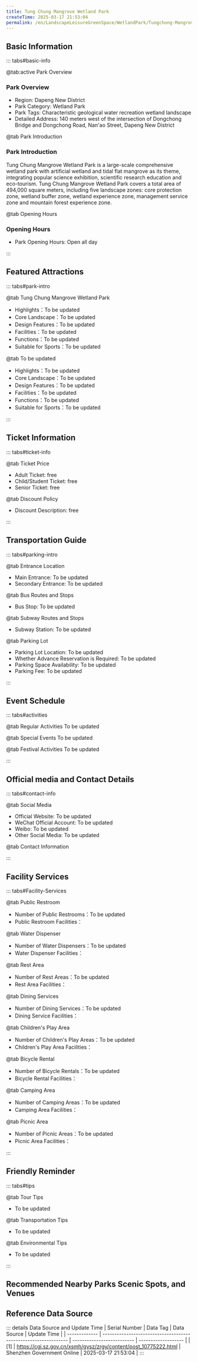 ```yaml
---
title: Tung Chung Mangrove Wetland Park
createTime: 2025-03-17 21:53:04
permalink: /en/LandscapeLeisureGreenSpace/WetlandPark/Tungchong-Mangrove-Wetland-Park/
---
```



<script setup>
import ImageSwiper from '/.vuepress/theme/components/ImageSwiper.vue'
// 轮播图数据
const swiperItems = [
    {
                link: 'https://cgj.sz.gov.cn/img/4/4005/4005950/10775222.jpg',
                title: 'Tung Chung Mangrove Wetland Park',
                description: '',
                author: 'Shenzhen Government Online',
                date: '2025/03/17'
                },
  {
                link: 'https://cgj.sz.gov.cn/img/4/4005/4005950/10775222.jpg',
                title: 'Tung Chung Mangrove Wetland Park',
                description: '',
                author: 'Shenzhen Government Online',
                date: '2025/03/17'
                }
]
// 配置项
const swiperConfig = {
  height: 500,
  showInfo: true
}
</script>
<!-- 轮播图组件 -->
<ImageSwiper :items="swiperItems" :config="swiperConfig" />



## Basic Information

::: tabs#basic-info

@tab:active Park Overview
### Park Overview
- Region: Dapeng New District
- Park Category: Wetland Park
- Park Tags: Characteristic geological water recreation wetland landscape
- Detailed Address: 140 meters west of the intersection of Dongchong Bridge and Dongchong Road, Nan'ao Street, Dapeng New District

@tab Park Introduction
### Park Introduction
 Tung Chung Mangrove Wetland Park is a large-scale comprehensive wetland park with artificial wetland and tidal flat mangrove as its theme, integrating popular science exhibition, scientific research education and eco-tourism. Tung Chung Mangrove Wetland Park covers a total area of 494,000 square meters, including five landscape zones: core protection zone, wetland buffer zone, wetland experience zone, management service zone and mountain forest experience zone.

@tab Opening Hours
### Opening Hours
- Park Opening Hours: Open all day

:::

## Featured Attractions

::: tabs#park-intro

@tab Tung Chung Mangrove Wetland Park
<ImageCard
image="https://cgj.sz.gov.cn/images/index20230710_1.png"
    title="Tung Chung Mangrove Wetland Park"
    description="There are six landscape nodes in the park, including pedestrian landscape arch bridge, entrance square, leisure square, artificial lake area, natural wetland area, ecological greenway, etc."
    date=""
    author="Shenzhen Government Online"
/>


- Highlights：To be updated
- Core Landscape：To be updated
- Design Features：To be updated
- Facilities：To be updated
- Functions：To be updated
- Suitable for Sports：To be updated

@tab To be updated
<ImageCard
image="https://cgj.sz.gov.cn/images/index20230710_1.png"
    title="Tung Chung Mangrove Wetland Park"
    description="There are six landscape nodes in the park, including pedestrian landscape arch bridge, entrance square, leisure square, artificial lake area, natural wetland area, ecological greenway, etc."
    date=""
    author="Shenzhen Government Online"
/>


- Highlights：To be updated
- Core Landscape：To be updated
- Design Features：To be updated
- Facilities：To be updated
- Functions：To be updated
- Suitable for Sports：To be updated

:::

## Ticket Information

::: tabs#ticket-info

@tab Ticket Price
- Adult Ticket: free
- Child/Student Ticket: free
- Senior Ticket: free

@tab Discount Policy
- Discount Description: free

:::

## Transportation Guide

::: tabs#parking-intro

@tab Entrance Location
- Main Entrance: To be updated
- Secondary Entrance: To be updated

@tab Bus Routes and Stops
- Bus Stop: To be updated

@tab Subway Routes and Stops
- Subway Station: To be updated

@tab Parking Lot
- Parking Lot Location: To be updated
- Whether Advance Reservation is Required: To be updated
- Parking Space Availability: To be updated
- Parking Fee: To be updated

:::

## Event Schedule

::: tabs#activities

@tab Regular Activities
To be updated

@tab Special Events
To be updated

@tab Festival Activities
To be updated

:::

## Official media and Contact Details

::: tabs#contact-info

@tab Social Media
- Official Website: To be updated
- WeChat Official Account: To be updated
- Weibo: To be updated
- Other Social Media: To be updated

@tab Contact Information

:::

## Facility Services

::: tabs#Facility-Services

@tab Public Restroom
- Number of Public Restrooms：To be updated
- Public Restroom Facilities：

@tab Water Dispenser
- Number of Water Dispensers：To be updated
- Water Dispenser Facilities：

@tab Rest Area
- Number of Rest Areas：To be updated
- Rest Area Facilities：

@tab Dining Services
- Number of Dining Services：To be updated
- Dining Service Facilities：

@tab Children's Play Area
- Number of Children's Play Areas：To be updated
- Children's Play Area Facilities：

@tab Bicycle Rental
- Number of Bicycle Rentals：To be updated
- Bicycle Rental Facilities：

@tab Camping Area
- Number of Camping Areas：To be updated
- Camping Area Facilities：

@tab Picnic Area
- Number of Picnic Areas：To be updated
- Picnic Area Facilities：

:::

## Friendly Reminder

::: tabs#tips

@tab Tour Tips
- To be updated

@tab Transportation Tips
- To be updated

@tab Environmental Tips
- To be updated

:::

## Recommended Nearby Parks Scenic Spots, and Venues

<CardGrid>
  <ImageCard
        image="https://cgj.sz.gov.cn/img/4/4005/4005956/10775226.png"
        title="Dapeng Luogushan Country Park"
        description="Luogushan Park is located in the central area of Dapeng, bordered by Park Road t"
        href="/en/LandscapeLeisureGreenSpace/CountryPark/Dapeng-Luogushan-Country-Park/"
        author="Shenzhen Government Online"
        date="2025/01/02"
      />
      <ImageCard
        image="https://cgj.sz.gov.cn/img/4/4005/4005956/10775226.png"
        title="Dapeng Luogushan Country Park"
        description="Luogushan Park is located in the central area of Dapeng, bordered by Park Road t"
        href="/en/LandscapeLeisureGreenSpace/CountryPark/Dapeng-Luogushan-Country-Park/"
        author="Shenzhen Government Online"
        date="2025/01/02"
      />
    </CardGrid>


## Reference Data Source

::: details Data Source and Update Time
| Serial Number | Data Tag                                                        | Data Source                | Update Time         |
| ------------- | --------------------------------------------------------------- | -------------------------- | ------------------- |
| [1]           | https://cgj.sz.gov.cn/xsmh/gysz/zrgy/content/post_10775222.html | Shenzhen Government Online | 2025-03-17 21:53:04 |
:::

